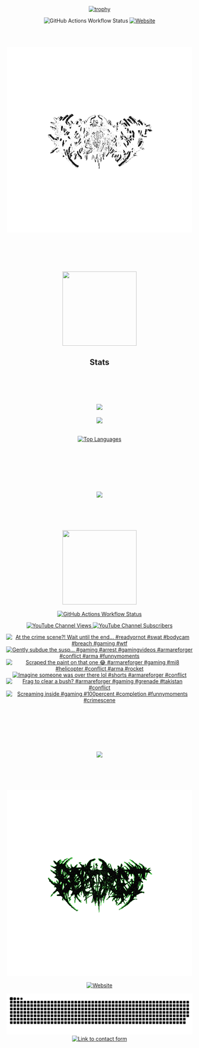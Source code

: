 [COMMENT]: <TITLE*****************************************>

<div align="center">
  <a href="https://seperet.com">
    
  [![trophy](https://github-profile-trophy.vercel.app/?username=denv3rr&column=-1&no-frame=true&no-bg=true&theme=darkhub&title=-Stars,-PullRequest,-Issues,-Reviews)](https://github.com/ryo-ma/github-profile-trophy)
    
  ![GitHub Actions Workflow Status](https://img.shields.io/github/actions/workflow/status/denv3rr/denv3rr/.github%2Fworkflows%2Fyoutube-cards.yml?logoColor=CD201F&label=connections&link=https%3A%2F%2Fyoutube.com%2F%40seperet)
  </a>
  <a href="https://seperet.com">
  ![Website](https://img.shields.io/website?url=https%3A%2F%2Fseperet.com&label=seperet.com)    
  </a>  
</div>

<br></br>

[COMMENT]: <LOGO*****************************************>
<div align="center">
  <a href="https://seperet.com">
    <img src=https://github.com/denv3rr/denv3rr/blob/main/Seperet_Slam_White.gif/>
  </a>
</div>
<br></br>
<br></br>
<br></br>

[COMMENT]: <STATS*****************************************>
<div align="center">

  <img src="https://github.com/Anmol-Baranwal/Cool-GIFs-For-GitHub/assets/74038190/0b335028-1d3d-4ee5-b5b3-a373d499be7e" width="200" height="200">

  ## Stats
</div>

<br></br>
<br></br>

<div align="center">  
<div align="center">
  <a>
    <img src="https://github-profile-summary-cards.vercel.app/api/cards/profile-details?username=denv3rr&theme=transparent"/>
    <br></br>
    <img src="https://github-readme-streak-stats.herokuapp.com?user=denv3rr&theme=transparent&hide_border=true&properties=background&border=white"/>
    <br></br>
  </a>
</div>
  
[![Top Languages](https://github-readme-stats.vercel.app/api/top-langs/?username=denv3rr&hide_border=true&theme=transparent&layout=donut&langs_count=12)](https://github.com/denv3rr/github-readme-stats)
<br></br>
<br></br>
<br></br>
<br></br>

<img src="https://user-images.githubusercontent.com/74038190/212284100-561aa473-3905-4a80-b561-0d28506553ee.gif">
<br></br>
<br></br>
<br></br>

[COMMENT]: <YOUTUBE*****************************************>
<div align="center">
<a href="https://youtube.com/@seperet">
  <img src="https://media4.giphy.com/media/v1.Y2lkPTc5MGI3NjExYzdqdmlpbzIzdDM1Zm8wNnR5MW8wODVwY29tMnBjd2ltb292eXRkMiZlcD12MV9pbnRlcm5hbF9naWZfYnlfaWQmY3Q9cw/dyLmcrc0wk4dUCxp0K/giphy.webp" width="200" height="200">

  <div align="center">
    
   [COMMENT]: <CHECK-WORKFLOWS*****************************************>
   
  ![GitHub Actions Workflow Status](https://img.shields.io/github/actions/workflow/status/denv3rr/denv3rr/.github%2Fworkflows%2Fyoutube-cards.yml?logoColor=CD201F&label=connections&link=https%3A%2F%2Fyoutube.com%2F%40seperet)
  
    
  </div>
  
  ![YouTube Channel Views](https://img.shields.io/youtube/channel/views/UCATB-IqmpAn-2XHu6lxTVwg)
  <a href="https://youtube.com/@seperet">
  ![YouTube Channel Subscribers](https://img.shields.io/youtube/channel/subscribers/UCATB-IqmpAn-2XHu6lxTVwg?link=https%3A%2F%2Fyoutube.com%2F%40seperet)
  </a>
</a>
  
<!-- BEGIN YOUTUBE-CARDS -->
[![At the crime scene?! Wait until the end… #readyornot #swat #bodycam #breach #gaming #wtf](https://ytcards.demolab.com/?id=8KeWZ1Q8XHk&title=At+the+crime+scene%3F%21+Wait+until+the+end%E2%80%A6+%23readyornot+%23swat+%23bodycam+%23breach+%23gaming+%23wtf&lang=en&timestamp=1752609001&background_color=%230d1117&title_color=%23ffffff&stats_color=%23dedede&max_title_lines=1&width=250&border_radius=5 "At the crime scene?! Wait until the end… #readyornot #swat #bodycam #breach #gaming #wtf")](https://www.youtube.com/shorts/8KeWZ1Q8XHk)
[![Gently subdue the susp… #gaming #arrest #gamingvideos #armareforger #conflict #arma #funnymoments](https://ytcards.demolab.com/?id=OKmSBw0hms4&title=Gently+subdue+the+susp%E2%80%A6+%23gaming+%23arrest+%23gamingvideos+%23armareforger+%23conflict+%23arma+%23funnymoments&lang=en&timestamp=1752273980&background_color=%230d1117&title_color=%23ffffff&stats_color=%23dedede&max_title_lines=1&width=250&border_radius=5 "Gently subdue the susp… #gaming #arrest #gamingvideos #armareforger #conflict #arma #funnymoments")](https://www.youtube.com/shorts/OKmSBw0hms4)
[![Scraped the paint on that one 😂 #armareforger #gaming #mi8 #helicopter #conflict #arma #rocket](https://ytcards.demolab.com/?id=AOoDy50hnGg&title=Scraped+the+paint+on+that+one+%F0%9F%98%82+%23armareforger+%23gaming+%23mi8+%23helicopter+%23conflict+%23arma+%23rocket&lang=en&timestamp=1752091525&background_color=%230d1117&title_color=%23ffffff&stats_color=%23dedede&max_title_lines=1&width=250&border_radius=5 "Scraped the paint on that one 😂 #armareforger #gaming #mi8 #helicopter #conflict #arma #rocket")](https://www.youtube.com/shorts/AOoDy50hnGg)
[![Imagine someone was over there lol #shorts #armareforger #conflict](https://ytcards.demolab.com/?id=D9Go3RPIwxY&title=Imagine+someone+was+over+there+lol+%23shorts+%23armareforger+%23conflict&lang=en&timestamp=1752038251&background_color=%230d1117&title_color=%23ffffff&stats_color=%23dedede&max_title_lines=1&width=250&border_radius=5 "Imagine someone was over there lol #shorts #armareforger #conflict")](https://www.youtube.com/shorts/D9Go3RPIwxY)
[![Frag to clear a bush? #armareforger #gaming #grenade #takistan #conflict](https://ytcards.demolab.com/?id=WUcTnDeDBQ4&title=Frag+to+clear+a+bush%3F+%23armareforger+%23gaming+%23grenade+%23takistan+%23conflict&lang=en&timestamp=1749771855&background_color=%230d1117&title_color=%23ffffff&stats_color=%23dedede&max_title_lines=1&width=250&border_radius=5 "Frag to clear a bush? #armareforger #gaming #grenade #takistan #conflict")](https://www.youtube.com/shorts/WUcTnDeDBQ4)
[![Screaming inside #gaming #100percent #completion #funnymoments #crimescene](https://ytcards.demolab.com/?id=ibHnpJmLSyw&title=Screaming+inside+%23gaming+%23100percent+%23completion+%23funnymoments+%23crimescene&lang=en&timestamp=1749165228&background_color=%230d1117&title_color=%23ffffff&stats_color=%23dedede&max_title_lines=1&width=250&border_radius=5 "Screaming inside #gaming #100percent #completion #funnymoments #crimescene")](https://www.youtube.com/shorts/ibHnpJmLSyw)
<!-- END YOUTUBE-CARDS -->
<br></br>
<br></br>
<br></br>

<img src="https://user-images.githubusercontent.com/74038190/212284100-561aa473-3905-4a80-b561-0d28506553ee.gif">
<br></br>
<br></br>
<br></br>

[COMMENT]: <LOGO*****************************************>
<div align="center">
  <a href="https://seperet.com">
    <img src=https://github.com/denv3rr/denv3rr/blob/main/Seperet_NightVision_Slam.gif/>
  </a>
</div>

<a href="https://seperet.com">
  
  ![Website](https://img.shields.io/website?url=https%3A%2F%2Fseperet.com&label=seperet.com)

<a/>
  
</div>

[COMMENT]: <SNAKE*****************************************>
  <div align="center">
    <picture>
      <source media="(prefers-color-scheme: dark)" srcset="https://raw.githubusercontent.com/platane/platane/output/github-contribution-grid-snake-dark.svg">
      <source media="(prefers-color-scheme: light)" srcset="https://raw.githubusercontent.com/platane/platane/output/github-contribution-grid-snake.svg">
      <img alt="GitHub contribution grid snake animation" src="https://raw.githubusercontent.com/platane/platane/output/github-contribution-grid-snake.svg">
    </picture>
  </div>
<div align="center">
<a href="https://seperet.com/contact"><img src="https://readme-typing-svg.demolab.com?font=Sixtyfour+Convergence&size=25&duration=3000&color=F7F7F7&center=true&width=520&height=60&lines=CLICK+HERE+TO+CONTACT" alt="Link to contact form" /></a>
</div>

[COMMENT]: <LOGOS*****************************************>
[logo1]: https://github.com/denv3rr/denv3rr/blob/main/Seperet_Slam_White.gif "Seperet.com"
[logo2]: https://github.com/denv3rr/denv3rr/blob/main/Seperet_NightVision_Slam.gif "Seperet.com"
